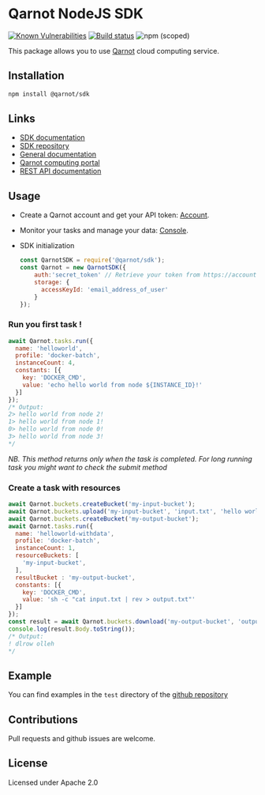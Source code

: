# Qarnot NodeJS SDK 
[![Known Vulnerabilities](https://snyk.io//test/github/qarnot/qarnot-sdk-nodejs/badge.svg?targetFile=package.json)](https://snyk.io//test/github/qarnot/qarnot-sdk-nodejs?targetFile=package.json)
[![Build status](https://travis-ci.org/qarnot/qarnot-sdk-nodejs.svg?branch=master)](https://travis-ci.org/qarnot/qarnot-sdk-nodejs)
![npm (scoped)](https://img.shields.io/npm/v/@qarnot/sdk.svg)

This package allows you to use [Qarnot](https://www.qarnot.com/) cloud computing service.

## Installation

```sh
npm install @qarnot/sdk
```

## Links

  - [SDK documentation](https://computing.qarnot.com/documentation/sdk-nodejs/)
  - [SDK repository](https://github.com/qarnot/qarnot-sdk-nodejs)
  - [General documentation](https://computing.qarnot.com/developers/overview/qarnot-computing-home)
  - [Qarnot computing portal](https://computing.qarnot.com)
  - [REST API documentation](https://computing.qarnot.com/documentation/api/)

## Usage

-   Create a Qarnot account and get your API token: [Account](https://account.qarnot.com).
-   Monitor your tasks and manage your data: [Console](https://console.qarnot.com).

-   SDK initialization

    ```js
    const QarnotSDK = require('@qarnot/sdk');
    const Qarnot = new QarnotSDK({
        auth:'secret_token' // Retrieve your token from https://account.qarnot.com
        storage: {
          accessKeyId: 'email_address_of_user'
        }
    });
    ```
### Run you first task !

```js
await Qarnot.tasks.run({
  name: 'helloworld',
  profile: 'docker-batch',
  instanceCount: 4,
  constants: [{
    key: 'DOCKER_CMD',
    value: 'echo hello world from node ${INSTANCE_ID}!'
  }]
});
/* Output:
2> hello world from node 2!
1> hello world from node 1!
0> hello world from node 0!
3> hello world from node 3!
*/
```

_NB. This method returns only when the task is completed. For long running task you might want to check the submit method_

### Create a task with resources

```js
await Qarnot.buckets.createBucket('my-input-bucket');
await Qarnot.buckets.upload('my-input-bucket', 'input.txt', 'hello world !');
await Qarnot.buckets.createBucket('my-output-bucket');
await Qarnot.tasks.run({
  name: 'helloworld-withdata',
  profile: 'docker-batch',
  instanceCount: 1,
  resourceBuckets: [
    'my-input-bucket',
  ],
  resultBucket : 'my-output-bucket',
  constants: [{
    key: 'DOCKER_CMD',
    value: 'sh -c "cat input.txt | rev > output.txt"'
  }]
});
const result = await Qarnot.buckets.download('my-output-bucket', 'output.txt');
console.log(result.Body.toString());
/* Output:
! dlrow olleh
*/
```

## Example

You can find examples in the `test` directory of the [github repository](https://github.com/qarnot/qarnot-sdk-nodejs)

## Contributions

Pull requests and github issues are welcome.

## License

Licensed under Apache 2.0